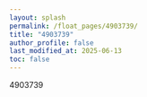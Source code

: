```yaml
---
layout: splash
permalink: /float_pages/4903739/
title: "4903739"
author_profile: false
last_modified_at: 2025-06-13
toc: false
---
```

 
4903739
